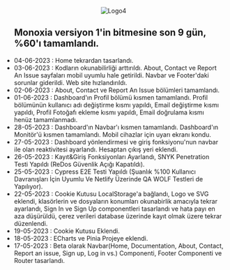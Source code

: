 <p align="center">
  <img src="https://github.com/onurekincinetlify/Monoxia/assets/128093143/a8f8cac0-294d-46ef-befa-3ab9da94b582" alt="Logo4">
</p>
<ul>
  <h2>Monoxia versiyon 1'in bitmesine son 9 gün, %60'ı tamamlandı.</h2>
  <li>04-06-2023 : Home tekrardan tasarlandı.</li>
  <li>03-06-2023 : Kodların okunabilirliği arttırıldı. About, Contact ve Report An Issue sayfaları mobil uyumlu hale getirildi. Navbar ve Footer'daki sorunlar giderildi. Web site hızlandırıldı.</li>
  <li>02-06-2023 : About, Contact ve Report An Issue bölümleri tamamlandı.</li>
  <li>01-06-2023 : Dashboard'ın Profil bölümü kısmen tamamlandı. Profil bölümünün kullanıcı adı değiştirme kısmı yapıldı, Email değiştirme kısmı yapıldı, Profil Fotoğafı ekleme kısmı yapıldı, Email doğrulama kısmı henüz tamamlanmadı.</li>
  <li>28-05-2023 : Dashboard'ın Navbar'ı kısmen tamamlandı. Dashboard'ın Monitör'ü kısmen tamamlandı. Mobil cihazlar için uyarı ekranı kondu.</li>
  <li>27-05-2023 : Dashboard yönlendirmesi ve giriş fonksiyonu'nun navbar ile olan reaktivitesi ayarlandı. Hesaptan çıkış yeri eklendi.</li>
  <li>26-05-2023 : Kayıt&Giriş Fonksiyonları Ayarlandı, SNYK Penetration Testi Yapıldı (ReDos Güvenlik Açığı Kapatıldı). </li>
  <li>25-05-2023 : Cypress E2E Testi Yapıldı (Şuanlık %100 Kullanıcı Davranışları İçin Uyumlu Ve Netlify Üzerinde QA WOLF Testleri de Yapılıyor).</li>
  <li>22-05-2023 : Cookie Kutusu LocalStorage'a bağlandı, Logo ve SVG eklendi, klasörlerin ve dosyaların konumları okunabirlik amacıyla tekrar ayarlandı, Sign In ve Sign Up componentleri tasarlandı ve hata payı en aza düşürüldü, çerez verileri database üzerinde kayıt olmak üzere tekrar düzenlendi.</li>
  <li>19-05-2023 : Cookie Kutusu Eklendi.</li>
  <li>18-05-2023 : ECharts ve Pinia Projeye eklendi.</li>
  <li>17-05-2023 : Beta olarak Navbar(Home, Documentation, About, Contact, Report an issue, Sign up, Log in vs.) Componenti, Footer Componenti ve Router tasarlandı.</li>
</ul>
